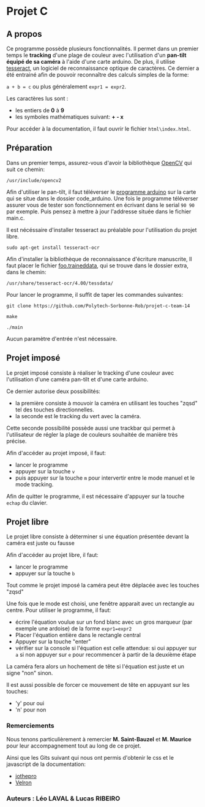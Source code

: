# Projet C 

## A propos

Ce programme possède plusieurs fonctionnalités. Il permet dans un premier temps le **tracking** d'une plage de couleur avec l'utilisation d'un **pan-tilt équipé de sa caméra** à l'aide d'une carte arduino. De plus, il utilise [tesseract](https://github.com/tesseract-ocr/tesseract), un logiciel de reconnaissance optique de caractères. Ce dernier a été entrainé afin de pouvoir reconnaître des calculs simples de la forme:

`a + b = c` ou plus généralement `expr1 = expr2`.

Les caractères lus sont : 
* les entiers de **0** à **9**
* les symboles mathématiques suivant: **+ - x**

Pour accéder à la documentation, il faut ouvrir le fichier `html\index.html`.

## Préparation

Dans un premier temps, assurez-vous d'avoir la bibliothèque [OpenCV](https://docs.opencv.org/master/) qui suit ce chemin:
```
/usr/include/opencv2
```

Afin d'utiliser le pan-tilt, il faut téléverser le [programme arduino](./code_arduino/) sur la carte qui se situe dans le dossier code_arduino. Une fois le programme téléverser assurer vous de tester son fonctionnement en écrivant dans le serial `90 90` par exemple. Puis pensez à mettre à jour l'addresse située dans le fichier main.c.


Il est nécéssaire d'installer tesseract au préalable pour l'utilisation du projet libre. 

```
sudo apt-get install tesseract-ocr
```

Afin d'installer la bibliothèque de reconnaissance d'écriture manuscrite, Il faut placer le fichier [foo.traineddata](./extra/), qui se trouve dans le dossier extra, dans le chemin:
```
/usr/share/tesseract-ocr/4.00/tessdata/
```

Pour lancer le programme, il suffit de taper les commandes suivantes:
```
git clone https://github.com/Polytech-Sorbonne-Rob/projet-c-team-14

make

./main 
```

Aucun paramètre d'entrée n'est nécessaire.


## Projet imposé
Le projet imposé consiste à réaliser le tracking d'une couleur avec l'utilisation d'une caméra pan-tilt et d'une carte arduino.

Ce dernier autorise deux possibilités: 
- la première consiste à mouvoir la caméra en utilisant les touches "zqsd" tel des touches directionnelles.
- la seconde est le tracking du vert avec la caméra.

Cette seconde possibilité possède aussi une trackbar qui permet à l'utilisateur de régler la plage de couleurs souhaitée de manière très précise.

Afin d'accéder au projet imposé, il faut:
- lancer le programme
- appuyer sur la touche `v`
- puis appuyer sur la touche `m` pour intervertir entre le mode manuel et le mode tracking.

Afin de quitter le programme, il est nécessaire d'appuyer sur la touche `echap` du clavier.

## Projet libre
Le projet libre consiste à déterminer si une équation présentée devant la caméra est juste ou fausse

Afin d'accéder au projet libre, il faut:
- lancer le programme
- appuyer sur la touche `b`

Tout comme le projet imposé la caméra peut être déplacée avec les touches "zqsd"

Une fois que le mode est choisi, une fenêtre apparait avec un rectangle au centre. Pour utiliser le programme, il faut:
- écrire l'équation voulue sur un fond blanc avec un gros marqueur (par exemple une ardoise) de la forme `expr1=expr2`
- Placer l'équation entière dans le rectangle central 
- Appuyer sur la touche "enter"
- vérifier sur la console si l'équation est celle attendue: si oui appuyer sur `a` si non appuyer sur `e` pour recommencer à partir de la deuxième étape

La caméra fera alors un hochement de tête si l'équation est juste et un signe "non" sinon.

Il est aussi possible de forcer ce mouvement de tête en appuyant sur les touches:
* 'y' pour oui
* 'n' pour non


### Remerciements
Nous tenons particulièrement à remercier **M. Saint-Bauzel** et **M. Maurice** pour leur accompagnement tout au long de ce projet.

Ainsi que les Gits suivant qui nous ont permis d'obtenir le css et le javascript de la documentation:
* [jothepro](https://github.com/jothepro/doxygen-awesome-css) 
* [Velron](https://github.com/Velron/doxygen-bootstrapped)

### Auteurs : Léo LAVAL & Lucas RIBEIRO
